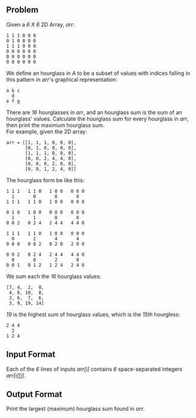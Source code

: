 ## Problem
Given a *6 X 6* 2D Array, *arr*:
```
1 1 1 0 0 0
0 1 0 0 0 0
1 1 1 0 0 0
0 0 0 0 0 0
0 0 0 0 0 0
0 0 0 0 0 0
```
We define an hourglass in *A* to be a subset of values with indices falling in this pattern in *arr*'s graphical representation:
```
a b c
  d
e f g
```
There are *16* hourglasses in *arr*, and an hourglass sum is the sum of an hourglass' values. Calculate the hourglass sum for every hourglass in *arr*, then print the maximum hourglass sum.  
For example, given the 2D array:
```
arr = [[1, 1, 1, 0, 0, 0], 
       [0, 1, 0, 0, 0, 0], 
       [1, 1, 1, 0, 0, 0], 
       [0, 0, 2, 4, 4, 0], 
       [0, 0, 0, 2, 0, 0], 
       [0, 0, 1, 2, 4, 0]]
```
The hourglass form be like this:
```
1 1 1   1 1 0   1 0 0   0 0 0
  1       0       0       0  
1 1 1   1 1 0   1 0 0   0 0 0

0 1 0   1 0 0   0 0 0   0 0 0
  1       1       0       0  
0 0 2   0 2 4   2 4 4   4 4 0

1 1 1   1 1 0   1 0 0   0 0 0
  0       2       4       4  
0 0 0   0 0 2   0 2 0   2 0 0

0 0 2   0 2 4   2 4 4   4 4 0
  0       0       2       0  
0 0 1   0 1 2   1 2 4   2 4 0
```
We sum each the *16* hourglass values:
```
[7, 4,  2,  0, 
 4, 8, 10,  8, 
 3, 6,  7,  6, 
 3, 9, 19, 14]
```
*19* is the highest sum of hourglass values, which is the *15th* hourgless:
```
2 4 4 
  2     
1 2 4 
```
## Input Format
Each of the *6* lines of inputs *arr[i]* contains *6* space-separated integers *arr[i][j]*.

## Output Format
Print the largest (maximum) hourglass sum found in *arr*.